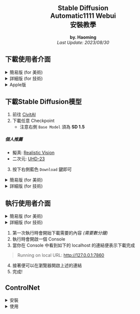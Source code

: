 ﻿<h2 align="center">Stable Diffusion<br>Automatic1111 Webui<br>安裝教學</h2>

<p align="center"><b>by. Haoming</b><br><i>Last Update: 2023/08/30</i></p>

## 下載使用者介面
<details>
<summary>簡易版 (for 美術)</summary>

1. 前往[此連結](https://github.com/AUTOMATIC1111/stable-diffusion-webui/releases/tag/v1.0.0-pre)
2. 點擊 **`sd.webui.zip`** 進行下載
3. 將所有內容解壓縮至任意資料夾
4. 執行 **`update.bat`**
5. 完成!
</details>

<details>
<summary>詳細版 (for 技術)</summary>

1. 前往 [cuda-toolkit-archive](https://developer.nvidia.com/cuda-toolkit-archive)
2. 下載並安裝 `CUDA Toolkit 11.8` *(`12.x` **不支援**)*
3. 前往 [python.org](https://www.python.org/downloads/)
4. 下載並安裝 `Python 3.10.x` *(`3.11.x` **不支援**)*
    - 記得勾選 **`Add python.exe to PATH`**
5. 下載並安裝 [`git`](https://git-scm.com/downloads) *(全部選項預設即可)*
6. `git` `clone` https://github.com/AUTOMATIC1111/stable-diffusion-webui 至任意資料夾
7. 完成!
</details>

<details>
<summary>Apple版 </summary>

- [Installation on Apple Silicon](https://github.com/AUTOMATIC1111/stable-diffusion-webui/wiki/Installation-on-Apple-Silicon)
</details>

## 下載Stable Diffusion模型
1. 前往 [CivitAI](https://civitai.com/models?tag=base+model)
2. 下載任意 Checkpoint
    - 注意右側 `Base Model` 須為 **SD 1.5**

##### 個人推薦
- 擬真: [Realistic Vision](https://civitai.com/models/4201/realistic-vision-v51)
- 二次元: [UHD-23](https://civitai.com/models/22371/uhd-23)

3. 按下右側藍色 `Download` 鍵即可

<details>
<summary>簡易版 (for 美術)</summary>

4. 將下載的模型 *(格式為 `.safetensors`)* 移至上面安裝的路徑中，`~\webui\models\Stable-diffusion` 資料夾內
</details>

<details>
<summary>詳細版 (for 技術)</summary>

4. 將下載的模型 *(格式為 `.safetensors`)* 移至 `~\stable-diffusion-webui\models\Stable-diffusion` 資料夾內
5. 右鍵編輯 `~\stable-diffusion-webui\webui-user.bat`
6. 將 `--xformers` 以及 `--no-half-vae` 加至 `set COMMANDLINE_ARGS=` 後面 *(兩參數間須有空格)*
</details>

## 執行使用者介面
<details>
<summary>簡易版 (for 美術)</summary>

- 執行安裝的路徑中的 **`run.bat`**
</details>

<details>
<summary>詳細版 (for 技術)</summary>

- 執行安裝的路徑中的 **`webui-user.bat`**
</details>

1. 第一次執行時會開始下載需要的內容 *(需要數分鐘)*
2. 執行時會開啟一個 Console
3. 當你在 Console 中看到如下的 localhost 的連結便表示下載完成
> Running on local URL:  http://127.0.0.1:7860

4. 接著便可以在瀏覽器開啟上述的連結
5. 完成!

## ControlNet
<details>
<summary>安裝</summary>

1. 在介面中打開 **Extensions** 的頁面 *(上方，**Settings**右邊那個)*
2. 點選 `Install from URL`
3. 在 `URL for extension's git repository` 輸入 https://github.com/Mikubill/sd-webui-controlnet 後按 `Install`
4. 在 `Install` 下方出現安裝完畢的提示後，把瀏覽器分頁以及 Console 關閉，再按照前述重新開啟介面一次
5. 確認畫面下方有 `ControlNet v1.X.YYY` 介面
6. 前往 [HuggingFace](https://huggingface.co/lllyasviel/ControlNet-v1-1/tree/main)
7. 下載以下等模型 *(點擊紅色`LFS`右邊的箭頭)*
    - `control_v11f1p_sd15_depth.pth`
    - `control_v11p_sd15_canny.pth`
    - `control_v11p_sd15_openpose.pth` 
    - `control_v11f1e_sd15_tile.pth`
8. 將下載的 `.pth` 模型移至 `~webui\models\ControlNet` 資料夾
9. 完成!
</details>

<details>
<summary>使用</summary>

1. 點擊下方 `ControlNet v1.X.YYY` 開啟子介面，並在 **Drop Image Here...** 區放入一張隨意參考圖片
2. 在 `Control Type` 點選 **Depth** 或 **Canny**等等，點擊下方爆炸(💥) 按鈕會產生預覽
3. 記得勾選 **Enable** 以套用
</details>
